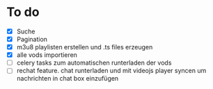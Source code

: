 # To do

- [x] Suche
- [x] Pagination
- [x] m3u8 playlisten erstellen und .ts files erzeugen
- [x] alle vods importieren
- [ ] celery tasks zum automatischen runterladen der vods
- [ ] rechat feature. chat runterladen und mit videojs player syncen um nachrichten in chat box einzufügen